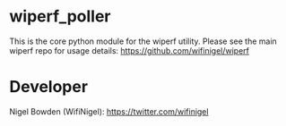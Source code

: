 # wiperf_poller

This is the core python module for the wiperf utility. Please see the main wiperf repo for usage details: https://github.com/wifinigel/wiperf

# Developer

Nigel Bowden (WifiNigel): https://twitter.com/wifinigel
